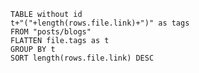 
```dataview
TABLE without id
t+"("+length(rows.file.link)+")" as tags
FROM "posts/blogs"
FLATTEN file.tags as t
GROUP BY t
SORT length(rows.file.link) DESC
```

```

```


